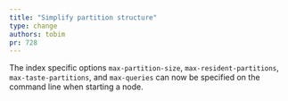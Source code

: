 ```yaml
---
title: "Simplify partition structure"
type: change
authors: tobim
pr: 728
---
```


The index specific options `max-partition-size`, `max-resident-partitions`,
`max-taste-partitions`, and `max-queries` can now be specified on the command
line when starting a node.
